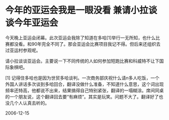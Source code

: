 # 今年的亚运会我是一眼没看 兼请小拉谈谈今年亚运会

今天晚上亚运会闭幕。此次亚运会我除了知道在多哈[1]举行一无所知，也什么比赛都没看。和90年完全不同了。那会亚运会比赛项目我记不得。但后来还组织去过亚运村参观呢。

请小拉谈谈亚运会。主要说一下不同传统的人如何参加短跑比赛和科威特不让下国际象棋吧。


[1] 记得住多哈也是因为世贸多哈谈判。一次商务部庆祝什么请n多人吃饭，一个外国人讲话多次谈到多哈回合，翻译没做什么准备，不知道什么意思，这个词出现频率还特高，他都说不出来，结果搞得自己特别紧张，翻译的一塌糊涂。席间同桌的一个朋友说，这个翻译回去要“有麻烦”。其实是玩笑。问题不大了。翻译好了也没几个人认真去听的。

2006-12-15